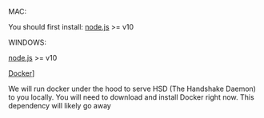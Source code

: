 MAC:

You should first install:
[node.js](https://nodejs.org) >= v10 

WINDOWS:

[node.js](https://nodejs.org) >= v10

[Docker](https://docs.docker.com/docker-for-windows/install/)]

We will run docker under the hood to serve HSD (The Handshake Daemon) to you locally. You will need to download and install Docker right now. This dependency will likely go away

